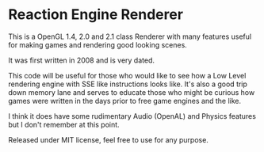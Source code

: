 # Reaction Engine Renderer

This is a OpenGL 1.4, 2.0 and 2.1 class Renderer with many features useful
for making games and rendering good looking scenes.

It was first written in 2008 and is very dated.

This code will be useful for those who would like to see how a Low Level rendering engine with SSE like instructions looks like.
It's also a good trip down memory lane and serves to educate those who might be curious how games were written in the days
prior to free game engines and the like.

I think it does have some rudimentary Audio (OpenAL) and Physics features but I don't remember at this point.

Released under MIT license, feel free to use for any purpose.